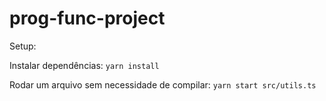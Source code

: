# prog-func-project

Setup:

Instalar dependências:
`yarn install`

Rodar um arquivo sem necessidade de compilar:
`yarn start src/utils.ts`